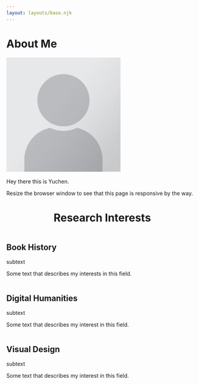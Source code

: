 ```yaml
---
layout: layouts/base.njk
---
```

<div class="about-section">
  <h1>About Me</h1>
  <img src="biophoto.jpg" alt="photo description of me" style="width:300px">
  <p>Hey there this is Yuchen.</p>
  <p>Resize the browser window to see that this page is responsive by the way.</p>
</div>

<h1 style="text-align:center">Research Interests</h1>
<div class="row">
  <div class="column">
    <div class="card">
      <div class="container">
        <h2>Book History</h2>
        <p class="title">subtext</p>
        <p>Some text that describes my interests in this field.</p>
      </div>
    </div>
  </div>

  <div class="column">
    <div class="card">
      <div class="container">
        <h2>Digital Humanities</h2>
        <p class="title">subtext</p>
        <p>Some text that describes my interest in this field.</p>
      </div>
    </div>
  </div>

  <div class="column">
    <div class="card">
      <div class="container">
        <h2>Visual Design</h2>
        <p class="title">subtext</p>
        <p>Some text that describes my interest in this field.</p>
      </div>
    </div>
  </div>
</div>
